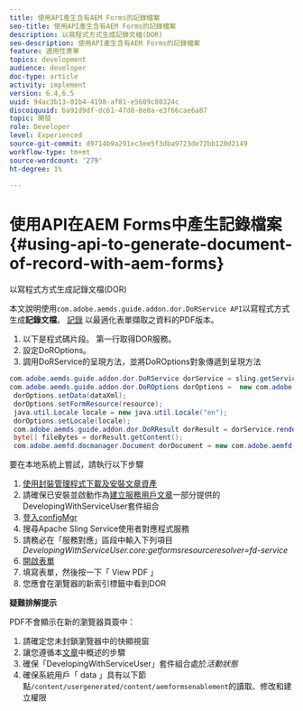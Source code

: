 ```yaml
---
title: 使用API產生含有AEM Forms的記錄檔案
seo-title: 使用API產生含有AEM Forms的記錄檔案
description: 以寫程式方式生成記錄文檔(DOR)
seo-description: 使用API產生含有AEM Forms的記錄檔案
feature: 適用性表單
topics: development
audience: developer
doc-type: article
activity: implement
version: 6.4,6.5
uuid: 94ac3b13-01b4-4198-af81-e5609c80324c
discoiquuid: ba91d9df-dc61-47d8-8e0a-e3f66cae6a87
topic: 開發
role: Developer
level: Experienced
source-git-commit: d9714b9a291ec3ee5f3dba9723de72bb120d2149
workflow-type: tm+mt
source-wordcount: '279'
ht-degree: 1%

---
```



# 使用API在AEM Forms中產生記錄檔案{#using-api-to-generate-document-of-record-with-aem-forms}

以寫程式方式生成記錄文檔(DOR)

本文說明使用`com.adobe.aemds.guide.addon.dor.DoRService API`以寫程式方式生成&#x200B;**記錄文檔**。 [記錄](https://docs.adobe.com/content/help/en/experience-manager-65/forms/adaptive-forms-advanced-authoring/generate-document-of-record-for-non-xfa-based-adaptive-forms.html) 以最適化表單擷取之資料的PDF版本。

1. 以下是程式碼片段。 第一行取得DOR服務。
1. 設定DoROptions。
1. 調用DoRService的呈現方法，並將DoROptions對象傳遞到呈現方法

```java
com.adobe.aemds.guide.addon.dor.DoRService dorService = sling.getService(com.adobe.aemds.guide.addon.dor.DoRService.class);
com.adobe.aemds.guide.addon.dor.DoROptions dorOptions =  new com.adobe.aemds.guide.addon.dor.DoROptions();
 dorOptions.setData(dataXml);
 dorOptions.setFormResource(resource);
 java.util.Locale locale = new java.util.Locale("en");
 dorOptions.setLocale(locale);
 com.adobe.aemds.guide.addon.dor.DoRResult dorResult = dorService.render(dorOptions);
 byte[] fileBytes = dorResult.getContent();
 com.adobe.aemfd.docmanager.Document dorDocument = new com.adobe.aemfd.docmanager.Document(fileBytes);
```

要在本地系統上嘗試，請執行以下步驟

1. [使用封裝管理程式下載及安裝文章資產](assets/dor-with-api.zip)
1. 請確保已安裝並啟動作為[建立服務用戶文章](service-user-tutorial-develop.md)一部分提供的DevelopingWithServiceUser套件組合
1. [登入configMgr](http://localhost:4502/system/console/configMgr)
1. 搜尋Apache Sling Service使用者對應程式服務
1. 請務必在「服務對應」區段中輸入下列項目&#x200B;_DevelopingWithServiceUser.core:getformsresourceresolver=fd-service_
1. [開啟表單](http://localhost:4502/content/dam/formsanddocuments/sandbox/1201-borrower-payments/jcr:content?wcmmode=disabled)
1. 填寫表單，然後按一下「 View PDF 」
1. 您應會在瀏覽器的新索引標籤中看到DOR


**疑難排解提示**

PDF不會顯示在新的瀏覽器頁簽中：

1. 請確定您未封鎖瀏覽器中的快顯視窗
1. 讓您遵循本[文章](service-user-tutorial-develop.md)中概述的步驟
1. 確保「DevelopingWithServiceUser」套件組合處於&#x200B;*活動狀態*
1. 確保系統用戶「 data 」具有以下節點`/content/usergenerated/content/aemformsenablement`的讀取、修改和建立權限

